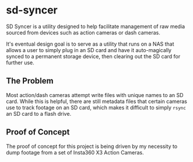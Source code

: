 # sd-syncer

SD Syncer is a utility designed to help facilitate management of raw media sourced from devices such as action cameras or dash cameras.

It's eventual design goal is to serve as a utility that runs on a NAS that allows a user to simply plug in an SD card and have it auto-magically synced to a permanent storage device, then clearing out the SD card for further use.

## The Problem

Most action/dash cameras attempt write files with unique names to an SD card. While this is helpful, there are still metadata files that certain cameras use to track footage on an SD card, which makes it difficult to simply `rsync` an SD card to a flash drive.

## Proof of Concept

The proof of concept for this project is being driven by my necessity to dump footage from a set of Insta360 X3 Action Cameras.
